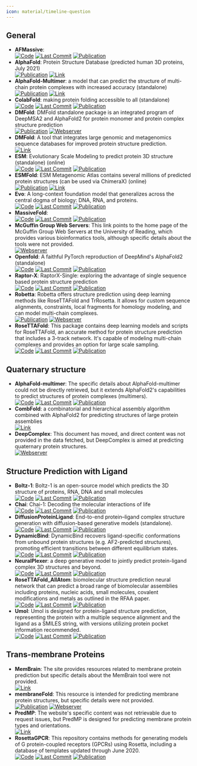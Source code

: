 ```yaml
---
icon: material/timeline-question
---
```



## **General**
- **AFMassive**:   
		[![Code](https://img.shields.io/github/stars/GBLille/AFmassive?style=for-the-badge&logo=github)](https://github.com/GBLille/AFmassive) [![Last Commit](https://img.shields.io/github/last-commit/GBLille/AFmassive?style=for-the-badge&logo=github)](https://github.com/GBLille/AFmassive) [![Publication](https://img.shields.io/badge/Publication-Citations:0-blue?style=for-the-badge&logo=bookstack)](https://doi.org/10.21203/rs.3.rs-4319486) 
- **AlphaFold**: Protein Structure Database (predicted human 3D proteins, July 2021)  
	[![Publication](https://img.shields.io/badge/Publication-Citations:25844-blue?style=for-the-badge&logo=bookstack)](https://doi.org/10.1038/s41586-021-03819-2) [![Link](https://img.shields.io/badge/Link-online-brightgreen?style=for-the-badge&logo=cachet&logoColor=65FF8F)](https://alphafold.ebi.ac.uk/) 
- **AlphaFold-Multimer**: a model that can predict the structure of multi-chain protein complexes with increased accuracy (standalone)  
	[![Publication](https://img.shields.io/badge/Publication-Citations:2-blue?style=for-the-badge&logo=bookstack)](https://doi.org/10.1371/journal.pcbi.1012253) [![Link](https://img.shields.io/badge/Link-offline-red?style=for-the-badge&logo=xamarin&logoColor=red)](https://colab.research.google.com/github/deepmind/alphafold/blob/main/notebooks/AlphaFold.ipynb) 
- **ColabFold**: making protein folding accessible to all (standalone)  
		[![Code](https://img.shields.io/github/stars/sokrypton/ColabFold?style=for-the-badge&logo=github)](https://github.com/sokrypton/ColabFold) [![Last Commit](https://img.shields.io/github/last-commit/sokrypton/ColabFold?style=for-the-badge&logo=github)](https://github.com/sokrypton/ColabFold) [![Publication](https://img.shields.io/badge/Publication-Citations:5380-blue?style=for-the-badge&logo=bookstack)](https://doi.org/10.1038/s41592-022-01488-1) 
- **DMFold**: DMFold standalone package is an integrated program of DeepMSA2 and AlphaFold2 for protein monomer and protein complex structure prediction  
	[![Publication](https://img.shields.io/badge/Publication-Citations:N/A-blue?style=for-the-badge&logo=bookstack)](s41592-023-02130-4) [![Webserver](https://img.shields.io/badge/Webserver-online-brightgreen?style=for-the-badge&logo=cachet&logoColor=65FF8F)](https://zhanggroup.org/DMFold/download/) 
- **DMFold**: A tool that integrates large genomic and metagenomics sequence databases for improved protein structure prediction.  
	[![Link](https://img.shields.io/badge/Link-online-brightgreen?style=for-the-badge&logo=cachet&logoColor=65FF8F)](https://zhanggroup.org/DMFold/download/) 
- **ESM**: Evolutionary Scale Modeling to predict protein 3D structure (standalone) (online)  
		[![Code](https://img.shields.io/github/stars/facebookresearch/esm?style=for-the-badge&logo=github)](https://github.com/facebookresearch/esm) [![Last Commit](https://img.shields.io/github/last-commit/facebookresearch/esm?style=for-the-badge&logo=github)](https://github.com/facebookresearch/esm) [![Publication](https://img.shields.io/badge/Publication-Citations:196-blue?style=for-the-badge&logo=bookstack)](https://doi.org/10.1101/2021.02.12.430858) 
- **ESMFold**: ESM Metagenomic Atlas contains several millions of predicted protein structures (can be used via ChimeraX) (online)  
	[![Publication](https://img.shields.io/badge/Publication-Citations:1603-blue?style=for-the-badge&logo=bookstack)](https://doi.org/10.1126/science.ade2574) [![Link](https://img.shields.io/badge/Link-online-brightgreen?style=for-the-badge&logo=cachet&logoColor=65FF8F)](https://esmatlas.com/about) 
- **Evo**: A long-context foundation model that generalizes across the central dogma of biology: DNA, RNA, and proteins.  
		[![Code](https://img.shields.io/github/stars/evo-design/evo?style=for-the-badge&logo=github)](https://github.com/evo-design/evo) [![Last Commit](https://img.shields.io/github/last-commit/evo-design/evo?style=for-the-badge&logo=github)](https://github.com/evo-design/evo) [![Publication](https://img.shields.io/badge/Publication-Citations:7-blue?style=for-the-badge&logo=bookstack)](https://doi.org/10.1126/science.ado9336) 
- **MassiveFold**:   
		[![Code](https://img.shields.io/github/stars/GBLille/MassiveFold?style=for-the-badge&logo=github)](https://github.com/GBLille/MassiveFold) [![Last Commit](https://img.shields.io/github/last-commit/GBLille/MassiveFold?style=for-the-badge&logo=github)](https://github.com/GBLille/MassiveFold) [![Publication](https://img.shields.io/badge/Publication-Citations:0-blue?style=for-the-badge&logo=bookstack)](https://doi.org/10.21203/rs.3.rs-4319486) 
- **McGuffin Group Web Servers**: This link points to the home page of the McGuffin Group Web Servers at the University of Reading, which provides various bioinformatics tools, although specific details about the tools were not provided.  
	[![Webserver](https://img.shields.io/badge/Webserver-online-brightgreen?style=for-the-badge&logo=cachet&logoColor=65FF8F)](https://www.reading.ac.uk/bioinf/index.html) 
- **Openfold**: A faithful PyTorch reproduction of DeepMind's AlphaFold2 (standalone)  
		[![Code](https://img.shields.io/github/stars/aqlaboratory/openfold?style=for-the-badge&logo=github)](https://github.com/aqlaboratory/openfold) [![Last Commit](https://img.shields.io/github/last-commit/aqlaboratory/openfold?style=for-the-badge&logo=github)](https://github.com/aqlaboratory/openfold) [![Publication](https://img.shields.io/badge/Publication-Citations:47-blue?style=for-the-badge&logo=bookstack)](https://doi.org/10.1038/s41592-024-02272-z) 
- **Raptor-X**: RaptorX-Single: exploring the advantage of single sequence based protein structure prediction  
		[![Code](https://img.shields.io/github/stars/AndersJing/RaptorX-Single?style=for-the-badge&logo=github)](https://github.com/AndersJing/RaptorX-Single) [![Last Commit](https://img.shields.io/github/last-commit/AndersJing/RaptorX-Single?style=for-the-badge&logo=github)](https://github.com/AndersJing/RaptorX-Single) [![Publication](https://img.shields.io/badge/Publication-Citations:0-blue?style=for-the-badge&logo=bookstack)](https://doi.org/10.5281/zenodo.7351378) 
- **Robetta**: Robetta offers structure prediction using deep learning methods like RoseTTAFold and TrRosetta. It allows for custom sequence alignments, constraints, local fragments for homology modeling, and can model multi-chain complexes.  
	[![Publication](https://img.shields.io/badge/Publication-Citations:1677-blue?style=for-the-badge&logo=bookstack)](https://doi.org/10.1093%2Fnar%2Fgkh468) [![Webserver](https://img.shields.io/badge/Webserver-online-brightgreen?style=for-the-badge&logo=cachet&logoColor=65FF8F)](https://robetta.bakerlab.org/) 
- **RoseTTAFold**: This package contains deep learning models and scripts for RoseTTAFold, an accurate method for protein structure prediction that includes a 3-track network. It's capable of modeling multi-chain complexes and provides an option for large scale sampling.  
		[![Code](https://img.shields.io/github/stars/RosettaCommons/RoseTTAFold?style=for-the-badge&logo=github)](https://github.com/RosettaCommons/RoseTTAFold) [![Last Commit](https://img.shields.io/github/last-commit/RosettaCommons/RoseTTAFold?style=for-the-badge&logo=github)](https://github.com/RosettaCommons/RoseTTAFold) [![Publication](https://img.shields.io/badge/Publication-Citations:3675-blue?style=for-the-badge&logo=bookstack)](https://doi.org/10.1126/science.abj8754) 

## **Quaternary structure**
- **AlphaFold-multimer**: The specific details about AlphaFold-multimer could not be directly retrieved, but it extends AlphaFold2's capabilities to predict structures of protein complexes (multimers).  
		[![Code](https://img.shields.io/github/stars/google-deepmind/alphafold?style=for-the-badge&logo=github)](https://github.com/google-deepmind/alphafold) [![Last Commit](https://img.shields.io/github/last-commit/google-deepmind/alphafold?style=for-the-badge&logo=github)](https://github.com/google-deepmind/alphafold) [![Publication](https://img.shields.io/badge/Publication-Citations:25844-blue?style=for-the-badge&logo=bookstack)](https://doi.org/10.1038/s41586-021-03819-2) 
- **CombFold**: a combinatorial and hierarchical assembly algorithm combined with AlphaFold2 for predicting structures of large protein assemblies  
	[![Link](https://img.shields.io/badge/Link-online-brightgreen?style=for-the-badge&logo=cachet&logoColor=65FF8F)](https://lnkd.in/gRVdfaZV) 
- **DeepComplex**: This document has moved, and direct content was not provided in the data fetched, but DeepComplex is aimed at predicting quaternary protein structures.  
	[![Webserver](https://img.shields.io/badge/Webserver-online-brightgreen?style=for-the-badge&logo=cachet&logoColor=65FF8F)](http://tulip.rnet.missouri.edu/deepcomplex/web_index.html) 

## **Structure Prediction with Ligand**
- **Boltz-1**: Boltz-1 is an open-source model which predicts the 3D structure of proteins, RNA, DNA and small molecules  
		[![Code](https://img.shields.io/github/stars/jwohlwend/boltz?style=for-the-badge&logo=github)](https://github.com/jwohlwend/boltz?tab=readme-ov-file) [![Last Commit](https://img.shields.io/github/last-commit/jwohlwend/boltz?style=for-the-badge&logo=github)](https://github.com/jwohlwend/boltz?tab=readme-ov-file) [![Publication](https://img.shields.io/badge/Publication-Citations:5-blue?style=for-the-badge&logo=bookstack)](https://doi.org/10.1101/2024.11.19.624167) 
- **Chai**: Chai-1: Decoding the molecular interactions of life  
		[![Code](https://img.shields.io/github/stars/chaidiscovery/chai-lab?style=for-the-badge&logo=github)](https://github.com/chaidiscovery/chai-lab) [![Last Commit](https://img.shields.io/github/last-commit/chaidiscovery/chai-lab?style=for-the-badge&logo=github)](https://github.com/chaidiscovery/chai-lab) [![Publication](https://img.shields.io/badge/Publication-Citations:0-blue?style=for-the-badge&logo=bookstack)](https://doi.org/10.1101/2024.10.10.615955) 
- **DiffusionProteinLigand**: End-to-end protein–ligand complex structure generation with diffusion-based generative models (standalone).  
		[![Code](https://img.shields.io/github/stars/shuyana/DiffusionProteinLigand?style=for-the-badge&logo=github)](https://github.com/shuyana/DiffusionProteinLigand) [![Last Commit](https://img.shields.io/github/last-commit/shuyana/DiffusionProteinLigand?style=for-the-badge&logo=github)](https://github.com/shuyana/DiffusionProteinLigand) [![Publication](https://img.shields.io/badge/Publication-Citations:19-blue?style=for-the-badge&logo=bookstack)](https://doi.org/10.1186/s12859-023-05354-5) 
- **DynamicBind**: DynamicBind recovers ligand-specific conformations from unbound protein structures (e.g. AF2-predicted structures), promoting efficient transitions between different equilibrium states.  
		[![Code](https://img.shields.io/github/stars/luwei0917/DynamicBind?style=for-the-badge&logo=github)](https://github.com/luwei0917/DynamicBind) [![Last Commit](https://img.shields.io/github/last-commit/luwei0917/DynamicBind?style=for-the-badge&logo=github)](https://github.com/luwei0917/DynamicBind) [![Publication](https://img.shields.io/badge/Publication-Citations:28-blue?style=for-the-badge&logo=bookstack)](https://doi.org/10.1038/s41467-024-45461-2) 
- **NeuralPlexer**: a deep generative model to jointly predict protein-ligand complex 3D structures and beyond.  
		[![Code](https://img.shields.io/github/stars/zrqiao/NeuralPLexer?style=for-the-badge&logo=github)](https://github.com/zrqiao/NeuralPLexer) [![Last Commit](https://img.shields.io/github/last-commit/zrqiao/NeuralPLexer?style=for-the-badge&logo=github)](https://github.com/zrqiao/NeuralPLexer) [![Publication](https://img.shields.io/badge/Publication-Citations:29-blue?style=for-the-badge&logo=bookstack)](https://doi.org/10.1038/s42256-024-00792-z) 
- **RoseTTAFold_AllAtom**: biomolecular structure prediction neural network that can predict a broad range of biomolecular assemblies including proteins, nucleic acids, small molecules, covalent modifications and metals as outlined in the RFAA paper.  
		[![Code](https://img.shields.io/github/stars/AaronFeller/RoseTTAFold-All-Atom?style=for-the-badge&logo=github)](https://github.com/AaronFeller/RoseTTAFold-All-Atom/blob/main/README.md) [![Last Commit](https://img.shields.io/github/last-commit/AaronFeller/RoseTTAFold-All-Atom?style=for-the-badge&logo=github)](https://github.com/AaronFeller/RoseTTAFold-All-Atom/blob/main/README.md) [![Publication](https://img.shields.io/badge/Publication-Citations:187-blue?style=for-the-badge&logo=bookstack)](https://doi.org/10.1126/science.adl2528) 
- **Umol**: Umol is designed for protein-ligand structure prediction, representing the protein with a multiple sequence alignment and the ligand as a SMILES string, with versions utilizing protein pocket information recommended.  
		[![Code](https://img.shields.io/github/stars/patrickbryant1/Umol?style=for-the-badge&logo=github)](https://github.com/patrickbryant1/Umol) [![Last Commit](https://img.shields.io/github/last-commit/patrickbryant1/Umol?style=for-the-badge&logo=github)](https://github.com/patrickbryant1/Umol) [![Publication](https://img.shields.io/badge/Publication-Citations:11-blue?style=for-the-badge&logo=bookstack)](https://doi.org/10.1038/s41467-024-48837-6) 

## **Trans-membrane Proteins**
- **MemBrain**: The site provides resources related to membrane protein prediction but specific details about the MemBrain tool were not provided.  
	[![Link](https://img.shields.io/badge/Link-online-brightgreen?style=for-the-badge&logo=cachet&logoColor=65FF8F)](http://www.csbio.sjtu.edu.cn/bioinf/MemBrain/) 
- **membraneFold**: This resource is intended for predicting membrane protein structures, but specific details were not provided.  
	[![Publication](https://img.shields.io/badge/Publication-Citations:13-blue?style=for-the-badge&logo=bookstack)](https://doi.org/10.1101/2022.12.06.518085) [![Webserver](https://img.shields.io/badge/Webserver-online-brightgreen?style=for-the-badge&logo=cachet&logoColor=65FF8F)](https://ku.biolib.com/MembraneFold/) 
- **PredMP**: The website's specific content was not retrievable due to request issues, but PredMP is designed for predicting membrane protein types and orientations.  
	[![Link](https://img.shields.io/badge/Link-offline-red?style=for-the-badge&logo=xamarin&logoColor=red)](http://www.predmp.com/) 
- **RosettaGPCR**: This repository contains methods for generating models of G protein-coupled receptors (GPCRs) using Rosetta, including a database of templates updated through June 2020.  
		[![Code](https://img.shields.io/github/stars/benderb1/rosettagpcr?style=for-the-badge&logo=github)](https://github.com/benderb1/rosettagpcr) [![Last Commit](https://img.shields.io/github/last-commit/benderb1/rosettagpcr?style=for-the-badge&logo=github)](https://github.com/benderb1/rosettagpcr) [![Publication](https://img.shields.io/badge/Publication-Citations:2-blue?style=for-the-badge&logo=bookstack)](https://doi.org/10.1101/2019.12.13.875237) 

